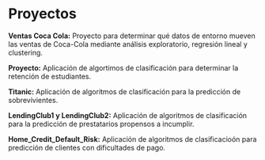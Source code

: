 # Proyectos
**Ventas Coca Cola:** Proyecto para determinar qué datos de entorno mueven las ventas de Coca-Cola mediante análisis exploratorio, regresión lineal y clustering.

**Proyecto:** Aplicación de algortimos de clasificación para determinar la retención de estudiantes.

**Titanic:** Aplicación de algoritmos de clasificación para la predicción de sobrevivientes.

**LendingClub1 y LendingClub2:** Aplicación de algoritmos de clasificación para la predicción de prestatarios propensos a incumplir.

 **Home_Credit_Default_Risk:** Aplicación de algoritmos de clasificacioón para predicción de clientes con dificultades de pago.
